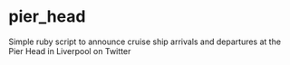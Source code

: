 pier_head
=========

Simple ruby script to announce cruise ship arrivals and departures at the Pier Head in Liverpool on Twitter